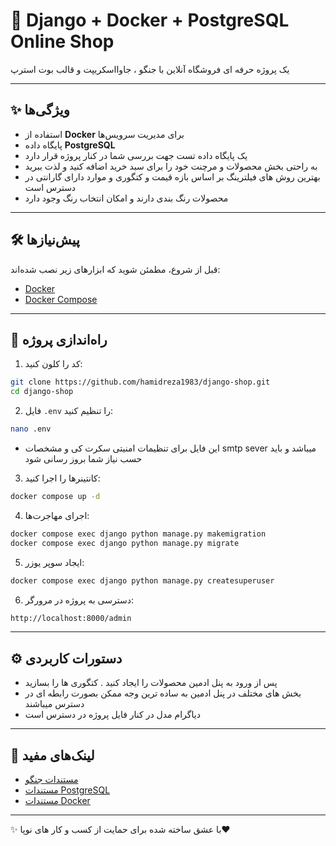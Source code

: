 # 🚀 Django + Docker + PostgreSQL Online Shop

یک پروژه حرفه ای فروشگاه آنلاین با جنگو ، جاوااسکریپت و قالب بوت استرپ

---

## ✨ ویژگی‌ها
- استفاده از **Docker** برای مدیریت سرویس‌ها
- پایگاه داده **PostgreSQL**
- یک پایگاه داده تست جهت بررسی شما در کنار پروژه قرار دارد
- به راحتی بخش محصولات و مرچنت خود را برای سبد خرید اضافه کنید و لذت ببرید
- بهترین روش های فیلترینگ بر اساس بازه قیمت و کتگوری و موارد دارای گارانتی در دسترس است
- محصولات رنگ بندی دارند و امکان انتخاب رنگ وجود دارد

---

## 🛠 پیش‌نیازها
قبل از شروع، مطمئن شوید که ابزارهای زیر نصب شده‌اند:
- [Docker](https://www.docker.com/)
- [Docker Compose](https://docs.docker.com/compose/install/)

---

## 🚦 راه‌اندازی پروژه

1. کد را کلون کنید:
```bash
git clone https://github.com/hamidreza1983/django-shop.git
cd django-shop
```

2. فایل `.env` را تنظیم کنید:
```bash
nano .env
```
- این فایل برای تنظیمات امنیتی سکرت کی و مشخصات smtp sever  میباشد و باید حسب نیاز شما بروز رسانی شود

3. کانتینرها را اجرا کنید:
```bash
docker compose up -d
```

4. اجرای مهاجرت‌ها:
```bash
docker compose exec django python manage.py makemigration
docker compose exec django python manage.py migrate
```

5. ایجاد سوپر یوزر:
```bash
docker compose exec django python manage.py createsuperuser
```

6. دسترسی به پروژه در مرورگر:
```bash
http://localhost:8000/admin
```
---

## ⚙️ دستورات کاربردی

- پس از ورود به پنل ادمین محصولات را ایجاد کنید . کتگوری ها را بسازید
- بخش های مختلف در پنل ادمین به ساده ترین وجه ممکن بصورت رابطه ای در دسترس میباشند
- دیاگرام مدل در کنار فایل پروژه در دسترس است

---

## 📎 لینک‌های مفید
- [مستندات جنگو](https://docs.djangoproject.com/en/stable/)
- [مستندات PostgreSQL](https://www.postgresql.org/docs/)
- [مستندات Docker](https://docs.docker.com/)

---

✨ با عشق ساخته شده برای حمایت از کسب و کار های نوپا❤️

